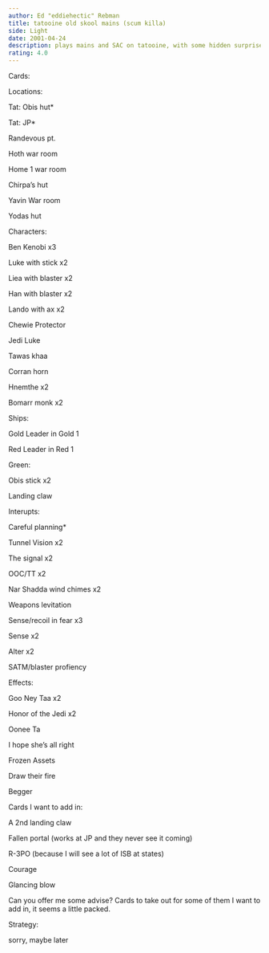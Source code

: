 ```yaml
---
author: Ed "eddiehectic" Rebman
title: tatooine old skool mains (scum killa)
side: Light
date: 2001-04-24
description: plays mains and SAC on tatooine, with some hidden surprises.  there is no strategy posted.
rating: 4.0
---
```

Cards: 

Locations:
Tat: Obis hut*
Tat: JP*
Randevous pt.
Hoth war room
Home 1 war room
Chirpa&#8217;s hut
Yavin War room
Yodas hut

Characters:
Ben Kenobi x3
Luke with stick x2
Liea with blaster x2
Han with blaster x2
Lando with ax x2
Chewie Protector
Jedi Luke
Tawas khaa
Corran horn
Hnemthe x2
Bomarr monk x2


Ships:
Gold Leader in Gold 1
Red Leader in Red 1

Green:
Obis stick x2
Landing claw

Interupts:
Careful planning*
Tunnel Vision x2
The signal x2
OOC/TT x2
Nar Shadda wind chimes x2
Weapons levitation
Sense/recoil in fear x3
Sense x2
Alter x2
SATM/blaster profiency

Effects:
Goo Ney Taa x2
Honor of the Jedi x2
Oonee Ta
I hope she&#8217;s all right
Frozen Assets
Draw their fire
Begger

Cards I want to add in:
A 2nd landing claw
Fallen portal (works at JP and they never see it coming)
R-3PO (because I will see a lot of ISB at states)
Courage
Glancing blow

Can you offer me some advise?  Cards to take out for some of them I want to add in, it seems a little packed.


Strategy: 

sorry, maybe later 